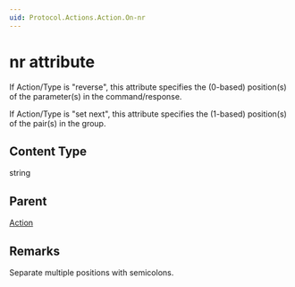 ```yaml
---
uid: Protocol.Actions.Action.On-nr
---
```


# nr attribute

If Action/Type is "reverse", this attribute specifies the (0-based) position(s) of the parameter(s) in the command/response.

If Action/Type is "set next", this attribute specifies the (1-based) position(s) of the pair(s) in the group.

## Content Type

string

## Parent

[Action](xref:Protocol.Actions.Action.On)

## Remarks

Separate multiple positions with semicolons.
